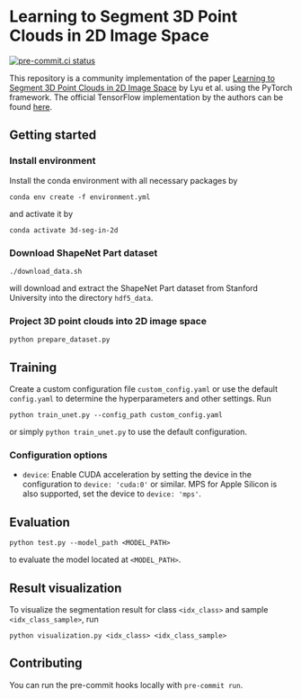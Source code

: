 # Learning to Segment 3D Point Clouds in 2D Image Space

[![pre-commit.ci status](
    https://results.pre-commit.ci/badge/github/matzewolf/3d-segmentation-in-2d/main.svg)
](https://results.pre-commit.ci/latest/github/matzewolf/3d-segmentation-in-2d/main)

This repository is a community implementation of the paper
[Learning to Segment 3D Point Clouds in 2D Image Space](https://arxiv.org/abs/2003.05593)
by Lyu et al. using the PyTorch framework. The official TensorFlow implementation by the authors can be found
[here](https://github.com/Zhang-VISLab/Learning-to-Segment-3D-Point-Clouds-in-2D-Image-Space).

## Getting started

### Install environment

Install the conda environment with all necessary packages by
```commandline
conda env create -f environment.yml
```
and activate it by
```commandline
conda activate 3d-seg-in-2d
```

### Download ShapeNet Part dataset

```commandline
./download_data.sh
```
will download and extract the ShapeNet Part dataset from Stanford University into the directory `hdf5_data`.

### Project 3D point clouds into 2D image space

```commandline
python prepare_dataset.py
```

## Training

Create a custom configuration file `custom_config.yaml` or use the default `config.yaml`
to determine the hyperparameters and other settings. Run
```commandline
python train_unet.py --config_path custom_config.yaml
```
or simply `python train_unet.py` to use the default configuration.

### Configuration options

- `device`: Enable CUDA acceleration by setting the device in the configuration to `device: 'cuda:0'` or similar.
  MPS for Apple Silicon is also supported, set the device to `device: 'mps'`.

## Evaluation

```commandline
python test.py --model_path <MODEL_PATH>
```
to evaluate the model located at `<MODEL_PATH>`.

## Result visualization

To visualize the segmentation result for class `<idx_class>` and sample `<idx_class_sample>`, run
```commandline
python visualization.py <idx_class> <idx_class_sample>
```

## Contributing

You can run the pre-commit hooks locally with `pre-commit run`.
